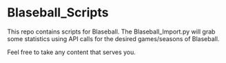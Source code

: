 # Blaseball_Scripts
This repo contains scripts for Blaseball. 
The Blaseball_Import.py will grab some statistics using API calls for the desired games/seasons of Blaseball. 

Feel free to take any content that serves you.
